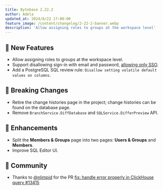 ```yaml
---
title: Bytebase 2.22.2
author: Adela
updated_at: 2024/8/22 17:00:00
feature_image: /content/changelog/2-22-2-banner.webp
description: 'Allow assigning roles to groups at the workspace level'
---
```


## 🚀 New Features

- Allow assigning roles to groups at the workspace level.
- Support disallowing sign-in with email and password, [allowing only SSO](/docs/administration/sso/overview/#enforce-sso-sign-in).
- Add a PostgreSQL SQL review rule: `Disallow setting volatile default values on columns`.

## 🔔 Breaking Changes

- Retire the change histories page in the project; change histories can be found on the database page.
- Remove `BranchService.DiffDatabase` and `SQLService.DifferPreview` API.

## 🎄 Enhancements

- Split the **Members & Groups** page into two pages: **Users & Groups** and **Members**.
- Improve SQL Editor UI.

## 🎠 Community

- Thanks to [@nlimpid](https://github.com/nlimpid) for the PR [fix: handle error properly in ClickHouse query #13415](https://github.com/bytebase/bytebase/pull/13415)

<IncludeBlock url="/docs/get-started/install/install-upgrade"></IncludeBlock>
